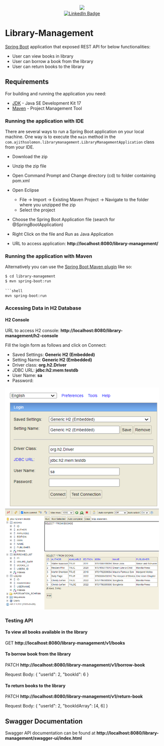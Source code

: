 <div id="header" align="center">
  <img src="https://media.giphy.com/media/M9gbBd9nbDrOTu1Mqx/giphy.gif" width="100"/>
</div>
<div id="badges" align="center">
  <a href="https://www.linkedin.com/in/ajith-solomon-sekar">
    <img src="https://img.shields.io/badge/LinkedIn-blue?style=for-the-badge&logo=linkedin&logoColor=white" alt="LinkedIn Badge"/>
  </a>
</div>

# Library-Management

[Spring Boot](http://projects.spring.io/spring-boot/) application that exposed REST API for below functionalities:

* User can view books in library
* User can borrow a book from the library
* User can return books to the library

## Requirements

For building and running the application you need:

* 	[JDK](https://www.oracle.com/java/technologies/javase/jdk17-archive-downloads.html) - Java SE Development Kit 17
* 	[Maven](https://maven.apache.org/download.cgi) - Project Management Tool

### Running the application with IDE

There are several ways to run a Spring Boot application on your local machine. One way is to execute the `main` method in the `com.ajithsolomon.librarymanagement.LibraryManagementApplication` class from your IDE.

* 	Download the zip
* 	Unzip the zip file
* 	Open Command Prompt and Change directory (cd) to folder containing pom.xml
* 	Open Eclipse
	* File -> Import -> Existing Maven Project -> Navigate to the folder where you unzipped the zip
	* Select the project
* 	Choose the Spring Boot Application file (search for @SpringBootApplication)
* 	Right Click on the file and Run as Java Application

* 	URL to access application: **http://localhost:8080/library-management/**

### Running the application with Maven

Alternatively you can use the [Spring Boot Maven plugin](https://docs.spring.io/spring-boot/docs/current/reference/html/build-tool-plugins-maven-plugin.html) like so:

```shell
$ cd library-management
$ mvn spring-boot:run

```shell
mvn spring-boot:run
```
### Accessing Data in H2 Database

#### H2 Console

URL to access H2 console: **http://localhost:8080/library-management/h2-console**

Fill the login form as follows and click on Connect:

* 	Saved Settings: **Generic H2 (Embedded)**
* 	Setting Name: **Generic H2 (Embedded)**
* 	Driver class: **org.h2.Driver**
* 	JDBC URL: **jdbc:h2:mem:testdb**
* 	User Name: **sa**
* 	Password:

<img src="images/h2-console-login.png"/>

<img src="images/h2-console-main-view.png"/>

### Testing API

#### To view all books available in the library
GET **http://localhost:8080/library-management/v1/books**

#### To borrow book from the library
PATCH **http://localhost:8080/library-management/v1/borrow-book**

Request Body:
{
    "userId": 2,
    "bookId": 6
}

#### To return books to the library
PATCH **http://localhost:8080/library-management/v1/return-book**

Request Body:
{
    "userId": 2,
    "bookIdArray": [4, 6]
}

## Swagger Documentation

Swagger API documentation can be found at **http://localhost:8080/library-management/swagger-ui/index.html**

